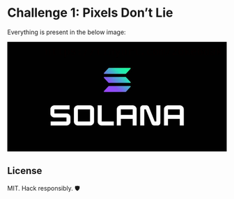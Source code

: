 # Challenge 1: Pixels Don’t Lie

Everything is present in the below image:

![solana.png](./solana.png)

## License

MIT. Hack responsibly. 🛡️
    